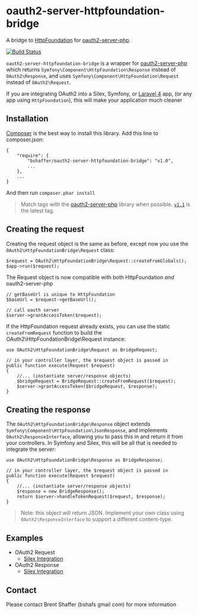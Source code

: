 oauth2-server-httpfoundation-bridge
===================================

A bridge to [HttpFoundation](https://github.com/symfony/httpfoundation) for [oauth2-server-php](https://github.com/bshaffer/oauth2-server-php).

[![Build Status](https://secure.travis-ci.org/bshaffer/oauth2-server-httpfoundation-bridge.png)](http://travis-ci.org/bshaffer/oauth2-server-httpfoundation-bridge)

`oauth2-server-httpfoundation-bridge` is a wrapper for [oauth2-server-php](https://github.com/bshaffer/oauth2-server-php)
which returns `Symfony\Component\HttpFoundation\Response` instead of `OAuth2\Response`, and uses `Symfony\Component\HttpFoundation\Request` instead of `OAuth2\Request`.

If you are integrating OAuth2 into a Silex, Symfony, or [Laravel 4](http://four.laravel.com) app, (or any app using `HttpFoundation`), this will make your application much cleaner

Installation
------------

[Composer](http://getcomposer.org/) is the best way to install this library.  Add this line to composer.json:

```
{
    "require": {
        "bshaffer/oauth2-server-httpfoundation-bridge": "v1.0",
        ...
    },
    ...
}
```

And then run `composer.phar install`

> Match tags with the [oauth2-server-php](https://github.com/bshaffer/oauth2-server-php) library when possible.
> [`v1.1`](https://github.com/bshaffer/oauth2-server-httpfoundation-bridge/tree/v1.1) is the latest tag.

## Creating the request

Creating the request object is the same as before, except now you use the
`OAuth2\HttpFoundationBridge\Request` class:

    $request = OAuth2\HttpFoundationBridge\Request::createFromGlobals();
    $app->run($request);

The Request object is now compatible with both HttpFoundation *and* oauth2-server-php

    // getBaseUrl is unique to HttpFoundation
    $baseUrl = $request->getBaseUrl();

    // call oauth server
    $server->grantAccessToken($request);

If the HttpFoundation request already exists, you can use the static `createFromRequest`
function to build the OAuth2\HttpFoundationBridge\Request instance:

    use OAuth2\HttpFoundationBridge\Request as BridgeRequest;

    // in your controller layer, the $request object is passed in
    public function execute(Request $request)
    {
        //... (instantiate server/response objects)
        $bridgeRequest = BridgeRequest::createFromRequest($request);
        $server->grantAccessToken($bridgeRequest, $response);
    }

## Creating the response

The `OAuth2\HttpFoundationBridge\Response` object extends `Symfony\Component\HttpFoundation\JsonResponse`,
and implements `OAuth2\ResponseInterface`, allowing you to pass this in and return it from your controllers.
In Symfony and Silex, this will be all that is needed to integrate the server:

    use OAuth2\HttpFoundationBridge\Response as BridgeResponse;

    // in your controller layer, the $request object is passed in
    public function execute(Request $request)
    {
        //... (instantiate server/response objects)
        $response = new BridgeResponse();
        return $server->handleTokenRequest($request, $response);
    }

> Note: this object will return JSON.  Implement your own class using `OAuth2\ResponseInterface` to support
> a different content-type.

## Examples

 * OAuth2 Request
   * [Silex Integration](https://github.com/bshaffer/oauth2-demo-php/blob/master/web/index.php#L47)
 * OAuth2 Response
   * [Silex Integration](https://github.com/bshaffer/oauth2-demo-php/blob/master/src/OAuth2Demo/Server/Controllers/Token.php#L26)

Contact
-------

Please contact Brent Shaffer (bshafs <at> gmail <dot> com) for more information

